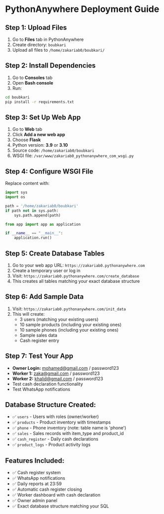 # PythonAnywhere Deployment Guide

## Step 1: Upload Files
1. Go to **Files** tab in PythonAnywhere
2. Create directory: `boubkari`
3. Upload all files to `/home/zakariab0/boubkari/`

## Step 2: Install Dependencies
1. Go to **Consoles** tab
2. Open **Bash console**
3. Run:
```bash
cd boubkari
pip install -r requirements.txt
```

## Step 3: Set Up Web App
1. Go to **Web** tab
2. Click **Add a new web app**
3. Choose **Flask**
4. Python version: **3.9** or **3.10**
5. Source code: `/home/zakariab0/boubkari`
6. WSGI file: `/var/www/zakariab0_pythonanywhere_com_wsgi.py`

## Step 4: Configure WSGI File
Replace content with:
```python
import sys
import os

path = '/home/zakariab0/boubkari'
if path not in sys.path:
    sys.path.append(path)

from app import app as application

if __name__ == "__main__":
    application.run()
```

## Step 5: Create Database Tables
1. Go to your web app URL: `https://zakariab0.pythonanywhere.com`
2. Create a temporary user or log in
3. Visit: `https://zakariab0.pythonanywhere.com/create_database`
4. This creates all tables matching your exact database structure

## Step 6: Add Sample Data
1. Visit: `https://zakariab0.pythonanywhere.com/init_data`
2. This will create:
   - 3 users (matching your existing users)
   - 10 sample products (including your existing ones)
   - 10 sample phones (including your existing ones)
   - Sample sales data
   - Cash register entry

## Step 7: Test Your App
- **Owner Login:** mohamed@gmail.com / password123
- **Worker 1:** zaka@gmail.com / password123
- **Worker 2:** khalid@gmail.com / password123
- Test cash declaration functionality
- Test WhatsApp notifications

## Database Structure Created:
- ✅ `users` - Users with roles (owner/worker)
- ✅ `products` - Product inventory with timestamps
- ✅ `phone` - Phone inventory (note: table name is 'phone')
- ✅ `sales` - Sales records with item_type and product_id
- ✅ `cash_register` - Daily cash declarations
- ✅ `product_logs` - Product activity logs

## Features Included:
- ✅ Cash register system
- ✅ WhatsApp notifications
- ✅ Daily reports at 23:59
- ✅ Automatic cash register closing
- ✅ Worker dashboard with cash declaration
- ✅ Owner admin panel
- ✅ Exact database structure matching your SQL 